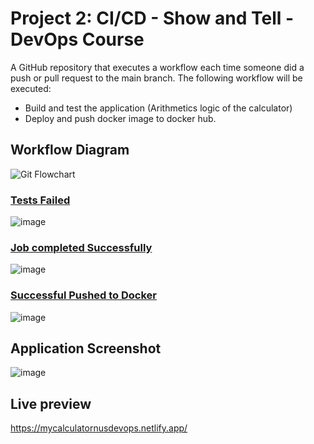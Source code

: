 # Project 2: CI/CD - Show and Tell - DevOps Course

A GitHub repository that executes a workflow each time someone did a push or pull request to the main branch. The following workflow will be executed:
* Build and test the application (Arithmetics logic of the calculator)
* Deploy and push docker image to docker hub.

## Workflow Diagram
![Git Flowchart](https://user-images.githubusercontent.com/101343346/205499018-c7c12979-a4d9-4ec3-8063-4e85dfc2a7a3.png)

### <ins>Tests Failed</ins>
![image](https://user-images.githubusercontent.com/101343346/205499348-b3c7dfd9-8adb-4f4c-9826-426a92d80093.png)

### <ins>Job completed Successfully</ins>
![image](https://user-images.githubusercontent.com/101343346/205499386-d731a769-78e7-4e7d-bb56-2d979eea225e.png)

### <ins>Successful Pushed to Docker</ins>
![image](https://user-images.githubusercontent.com/101343346/205499199-ead99acd-b273-488e-bad1-842eb066e6d8.png)

## Application Screenshot
![image](https://user-images.githubusercontent.com/101343346/205497880-c881f81d-f0c6-4741-8457-a39ca760e8a5.png)

## Live preview
https://mycalculatornusdevops.netlify.app/
